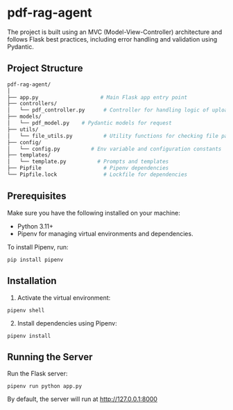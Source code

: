 # pdf-rag-agent

The project is built using an MVC (Model-View-Controller) architecture and follows Flask best practices, including error handling and validation using Pydantic.

## Project Structure

```bash
pdf-rag-agent/
│
├── app.py                    # Main Flask app entry point
├── controllers/
│   └── pdf_controller.py      # Controller for handling logic of upload and ask endpoints
├── models/
│   └── pdf_model.py    # Pydantic models for request 
├── utils/
│   └── file_utils.py          # Utility functions for checking file paths
├── config/
│   └── config.py          # Env variable and configuration constants
├── templates/
│   └── template.py          # Prompts and templates
├── Pipfile                    # Pipenv dependencies
└── Pipfile.lock               # Lockfile for dependencies
```

## Prerequisites

Make sure you have the following installed on your machine:

- Python 3.11+
- Pipenv for managing virtual environments and dependencies.

To install Pipenv, run:
```
pip install pipenv
```

## Installation
1. Activate the virtual environment:
```
pipenv shell
```

2. Install dependencies using Pipenv:
```
pipenv install
```
## Running the Server
Run the Flask server:
```
pipenv run python app.py
```
By default, the server will run at http://127.0.0.1:8000
